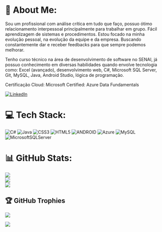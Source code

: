 # 💫 About Me:

Sou um profissional com análise crítica em tudo que faço, possuo ótimo relacionamento interpessoal principalmente para trabalhar em grupo. Fácil aprendizagem de sistemas e procedimentos. Estou focado na minha evolução pessoal, na evolução da equipe e da empresa. Buscando constantemente dar e receber feedbacks para que sempre podemos melhorar.

Tenho curso técnico na área de desenvolvimento de software no SENAI, já possuo conhecimento em diversas habilidades quando envolve tecnologia como: Excel (avançado), desenvolvimento web, C#, Microsoft SQL Server, Git, MySQL, Java, Android Studio, lógica de programação.

Certificação Cloud: Microsoft Certified: Azure Data Fundamentals


[![LinkedIn](https://img.shields.io/badge/LinkedIn-%230077B5.svg?logo=linkedin&logoColor=white)](https://www.linkedin.com/in/igor-barroca-ten%C3%B3rio-4258621b9/) 

# 💻 Tech Stack:
![C#](https://img.shields.io/badge/c%23-%23239120.svg?style=for-the-badge&logo=c-sharp&logoColor=white) ![Java](https://img.shields.io/badge/java-%23ED8B00.svg?style=for-the-badge&logo=java&logoColor=white) ![CSS3](https://img.shields.io/badge/css3-%231572B6.svg?style=for-the-badge&logo=css3&logoColor=white) ![HTML5](https://img.shields.io/badge/html5-%23E34F26.svg?style=for-the-badge&logo=html5&logoColor=white) ![ANDROID](https://img.shields.io/badge/android-%2320232a.svg?style=for-the-badge&logo=android&logoColor=%a4c639) ![Azure](https://img.shields.io/badge/azure-%230072C6.svg?style=for-the-badge&logo=azure-devops&logoColor=white) ![MySQL](https://img.shields.io/badge/mysql-%2300f.svg?style=for-the-badge&logo=mysql&logoColor=white) ![MicrosoftSQLServer](https://img.shields.io/badge/Microsoft%20SQL%20Sever-CC2927?style=for-the-badge&logo=microsoft%20sql%20server&logoColor=white)
# 📊 GitHub Stats:
![](https://github-readme-stats.vercel.app/api?username=Igor12x&theme=city_light&hide_border=false&include_all_commits=true&count_private=true)<br/>
![](https://github-readme-streak-stats.herokuapp.com/?user=Igor12x&theme=city_light&hide_border=false)<br/>
![](https://github-readme-stats.vercel.app/api/top-langs/?username=Igor12x&theme=city_light&hide_border=false&include_all_commits=true&count_private=true&layout=compact)

## 🏆 GitHub Trophies
![](https://github-profile-trophy.vercel.app/?username=Igor12x&theme=onedark&no-frame=false&no-bg=true&margin-w=4)

[![](https://visitcount.itsvg.in/api?id=Igor12x&icon=0&color=0)](https://visitcount.itsvg.in)

<!-- Proudly created with GPRM ( https://gprm.itsvg.in ) -->
